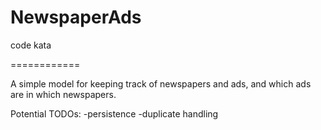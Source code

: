 NewspaperAds
============

code kata

============

A simple model for keeping track of newspapers and ads, and which ads are in which newspapers.  

Potential TODOs:
-persistence
-duplicate handling

